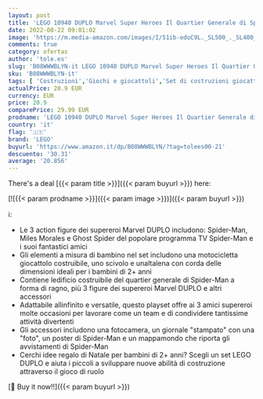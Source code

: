 ```yaml
---
layout: post
title: 'LEGO 10940 DUPLO Marvel Super Heroes Il Quartier Generale di Spider-Man  Set di Giochi con Supereroi per Bambini dai 2 Anni  con Moto Giocattolo'
date: 2022-08-22 09:01:02
image: 'https://m.media-amazon.com/images/I/51ib-edoC9L._SL500_._SL400_.jpg'
comments: true
category: ofertas
author: 'tole.es'
slug: 'B08WWWBLYN-it LEGO 10940 DUPLO Marvel Super Heroes Il Quartier Generale...'
sku: 'B08WWWBLYN-it'
tags: [ 'Costruzioni','Giochi e giocattoli','Set di costruzioni giocattolo','lego','🇮🇹', ]
actualPrice: 20.9 EUR
currency: EUR
price: 20.9
comparePrice: 29.99 EUR
prodname: 'LEGO 10940 DUPLO Marvel Super Heroes Il Quartier Generale di Spider-Man  Set di Giochi con Supereroi per Bambini dai 2 Anni  con Moto Giocattolo'
country: 'it'
flag: '🇮🇹'
brand: 'LEGO'
buyurl: 'https://www.amazon.it/dp/B08WWWBLYN/?tag=tolees00-21'
descuento: '30.31'
average: '20.856'
---
```


There's a deal [{{< param title >}}]({{< param buyurl >}})  here:

[![{{< param prodname >}}]({{< param image >}})]({{< param buyurl >}})

ℹ️:

- Le 3 action figure dei supereroi Marvel DUPLO includono: Spider-Man, Miles Morales e Ghost Spider del popolare programma TV Spider-Man e i suoi fantastici amici
- Gli elementi a misura di bambino nel set includono una motocicletta giocattolo costruibile, uno scivolo e unaltalena con corda delle dimensioni ideali per i bambini di 2+ anni
- Contiene ledificio costruibile del quartier generale di Spider-Man a forma di ragno, più 3 figure dei supereroi Marvel DUPLO e altri accessori
- Adattabile allinfinito e versatile, questo playset offre ai 3 amici supereroi molte occasioni per lavorare come un team e di condividere tantissime attività divertenti
- Gli accessori includono una fotocamera, un giornale "stampato" con una "foto", un poster di Spider-Man e un mappamondo che riporta gli avvistamenti di Spider-Man
- Cerchi idee regalo di Natale per bambini di 2+ anni? Scegli un set LEGO DUPLO e aiuta i piccoli a sviluppare nuove abilità di costruzione attraverso il gioco di ruolo

[🛒 Buy it now!!]({{< param buyurl >}})
